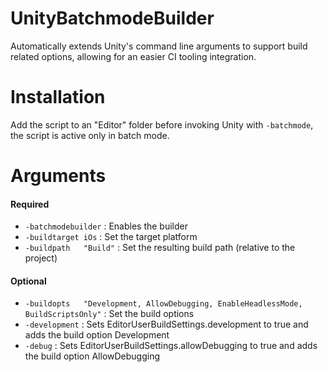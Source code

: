 # UnityBatchmodeBuilder

Automatically extends Unity's command line arguments to support build related options, allowing for an easier CI tooling integration. 

# Installation 

Add the script to an "Editor" folder before invoking Unity with ``-batchmode``, the script is active only in batch mode.

# Arguments 
#### Required
* ``-batchmodebuilder`` : Enables the builder
* ``-buildtarget iOs`` : Set the target platform  
* ``-buildpath   "Build"`` : Set the resulting build path (relative to the project)   

#### Optional 
* ``-buildopts   "Development, AllowDebugging, EnableHeadlessMode, BuildScriptsOnly"`` : Set the build options
* ``-development`` : Sets EditorUserBuildSettings.development to true and adds the build option Development
* ``-debug``       : Sets EditorUserBuildSettings.allowDebugging to true and adds the build option AllowDebugging
